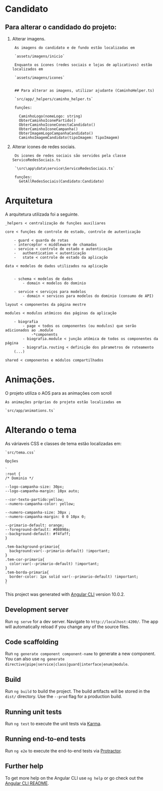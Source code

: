 # Candidato


## Para alterar o candidado do projeto:

1. Alterar imagens.

        As imagens do candidato e de fundo estão localizadas em

        `assets/imagens/inicio`

        Enquanto os ícones (redes sociais e lojas de aplicativos) estão localizados em

        `assets/imagens/icones`


        ## Para alterar as imagens, utilizar ajudante (CaminhoHelper.ts)

        `src/app/_helpers/caminho_helper.ts`
        
        funções:
        
          CaminhoLogo(nomeLogo: string)
          ObterCaminhoIconePartido()
          ObterCaminhoIconeConectaCandidato()
          ObterCaminhoIconeCampanha()
          ObterImagemLogoCampanhaCandidato()
          CaminhoImagemCandidato(tipoImagem: TipoImagem)
    

2. Alterar icones de redes sociais.

        Os icones de redes sociais são servidos pela classe ServicoRedesSociais.ts

        `\src\app\data\service\ServicoRedesSociais.ts`
        
        funções:
          GetAllRedesSociais(Candidato:Candidato)

# Arquitetura

A arquitetura utilizada foi a seguinte.

    _helpers < centralização de funções auxiliares

    core < funções de controle de estado, controle de autenticação

        - guard < guarda de rotas 
        - interceptor < middleware de chamadas
        - service < controle de estado e autenticação
        -   authentication < autenticação
        -   state < controle de estado da aplicação

    data < modelos de dados utilizados na aplicação


        - schema < modelos de dados
            - domain < modelos do dominio

        - service < serviços para modelos
            - domain < servicos para modelos do dominio (consumo de API)

    layout < componentes da página mestre

    modules < modulos atômicos das páginas da aplicação

        - biografia
            - page < todos os componentes (ou modulos) que serão adicionados ao .module
                -*components
            - biografia.module < junção atômica de todos os componentes da página
            - biografia.routing < definição dos pârametros de roteamento
        (...)

    shared < componentes e módulos compartilhados

# Animações.

O projeto utiliza o AOS para as animações com scroll
    
    As animações próprias do projeto estão localizadas em

    `src/app/animations.ts`


# Alterando o tema

As váriaveis CSS e classes de tema estão localizadas em:

    `src/tema.css`

    Opções

    `
    :root {
    /* Dominio */
  
    --logo-campanha-size: 30px;
    --logo-campanha-margin: 10px auto;
  
    --cor-texto-partido:yellow;
    --numero-campanha-color: yellow;

    --numero-campanha-size: 30px ;
    --numero-campanha-margin: 0 0 10px 0;
  
    --primario-default: orange;   
    --foreground-default: #08090a;
    --background-default: #f4faff;
    }

    .tem-background-primario{
      background:var(--primario-default) !important;
    }
    .tem-cor-primaria{
      color:var(--primario-default) !important;
    }
    .tem-borda-primaria{
      border-color: 1px solid var(--primario-default) !important;
    }
    `

This project was generated with [Angular CLI](https://github.com/angular/angular-cli) version 10.0.2.

## Development server

Run `ng serve` for a dev server. Navigate to `http://localhost:4200/`. The app will automatically reload if you change any of the source files.

## Code scaffolding

Run `ng generate component component-name` to generate a new component. You can also use `ng generate directive|pipe|service|class|guard|interface|enum|module`.

## Build

Run `ng build` to build the project. The build artifacts will be stored in the `dist/` directory. Use the `--prod` flag for a production build.

## Running unit tests

Run `ng test` to execute the unit tests via [Karma](https://karma-runner.github.io).

## Running end-to-end tests

Run `ng e2e` to execute the end-to-end tests via [Protractor](http://www.protractortest.org/).

## Further help

To get more help on the Angular CLI use `ng help` or go check out the [Angular CLI README](https://github.com/angular/angular-cli/blob/master/README.md).
